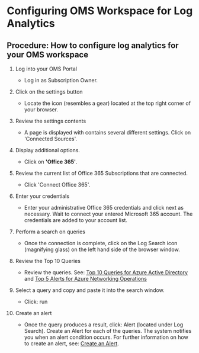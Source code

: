 # Configuring OMS Workspace for Log Analytics

## Procedure:  How to configure log analytics for your OMS workspace  

1. Log into your OMS Portal  
    - Log in as Subscription Owner.  

2. Click on the settings button 
    - Locate the icon (resembles a gear) located at the top right corner of your browser.  

3. Review the settings contents 
    - A page is displayed with contains several different settings. Click on 'Connected Sources'. 

4. Display additional options.  
    - Click on **'Office 365'**.  

5. Review the current list of Office 365 Subscriptions that are connected.  
    - Click 'Connect Office 365'.  

6. Enter your credentials 
    - Enter your administrative Office 365 credentials and click next as necessary. Wait to connect your entered Microsoft 365 account. The credentials are added to your account list.  

7. Perform a search on queries 
    - Once the connection is complete, click on the Log Search icon (magnifying glass) on the left hand side of the browser window.  

8. Review the Top 10 Queries  
    - Review the queries. See: [Top 10 Queries for Azure Active Directory](/nmcgregor/Azure-Security/blob/master/4.3.2-Top-10-Queries-For-Azure-Active-Directory.md) and [Top 5 Alerts for Azure Networking Operations](/nmcgregor/Azure-Security/blob/master/4.3.3-Top-5-Alerts-for-Azure-Networking-Operations.md)

9. Select a query and copy and paste it into the search window.  
    - Click: run  

10. Create an alert 
    - Once the query produces a result, click: Alert (located under Log Search). Create an Alert for each of the queries. The system notifies you when an alert condition occurs. For further information on how to create an alert, see: [Create an Alert](https://docs.microsoft.com/en-us/azure/log-analytics/log-analytics-tutorial-response#create-alerts).  
